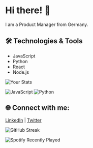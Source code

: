 # Hi there! 👋
I am a Product Manager from Germany.

## 🛠️ Technologies & Tools
- JavaScript
- Python
- React
- Node.js

![Your Stats](https://github-readme-stats.vercel.app/api?username=1erkandogan&show_icons=true&theme=radical)

![JavaScript](https://img.shields.io/badge/JavaScript-black?style=flat&logo=javascript)
![Python](https://img.shields.io/badge/Python-black?style=flat&logo=python)

## 🌐 Connect with me:
[LinkedIn](https://www.linkedin.com/in/1erkandogan) | [Twitter](https://twitter.com/1erkandogan)

![GitHub Streak](https://github-readme-streak-stats.herokuapp.com/?user=1erkandogan)

![Spotify Recently Played](https://spotify-recently-played-readme.vercel.app/api?user=11132598305)
